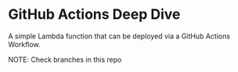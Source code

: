 # GitHub Actions Deep Dive

A simple Lambda function that can be deployed via a GitHub Actions Workflow. 

NOTE: Check branches in this repo
